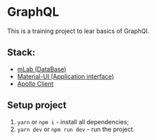 #  GraphQL
This is a training project to lear basics of GraphQl.

## Stack:
- [mLab (DataBase)](https://mlab.com)
- [Material-UI (Application interface)](https://material-ui.com)
- [Apollo Client](https://www.apollographql.com/docs/react/)

## Setup project
1) `yarn` or `npm i` - install all dependencies;
2) `yarn dev` or `npm run dev` - run the project. 
